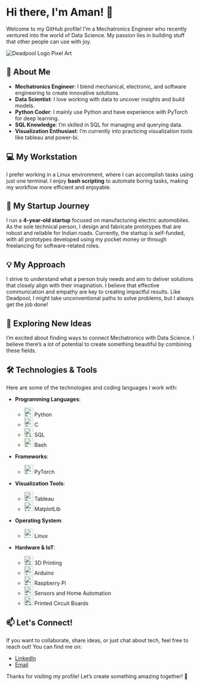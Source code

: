 # Hi there, I'm Aman! 👋

Welcome to my GitHub profile! I'm a Mechatronics Engineer who recently ventured into the world of Data Science. My passion lies in building stuff that other people can use with joy.

![Deadpool Logo Pixel Art](https://avatars.githubusercontent.com/u/31407164?v=4&size=64) <!-- Replace with the actual link to your profile picture -->

## 🚀 About Me

- **Mechatronics Engineer**: I blend mechanical, electronic, and software engineering to create innovative solutions.
- **Data Scientist**: I love working with data to uncover insights and build models.
- **Python Coder**: I mainly use Python and have experience with PyTorch for deep learning.
- **SQL Knowledge**: I’m skilled in SQL for managing and querying data.
- **Visualization Enthusiast**: I’m currently into practicing visualization tools like tableau and power-bi.

## 💻 My Workstation

I prefer working in a Linux environment, where I can accomplish tasks using just one terminal. I enjoy **bash scripting** to automate boring tasks, making my workflow more efficient and enjoyable.

## 🚗 My Startup Journey

I run a **4-year-old startup** focused on manufacturing electric automobiles. As the sole technical person, I design and fabricate prototypes that are robust and reliable for Indian roads. Currently, the startup is self-funded, with all prototypes developed using my pocket money or through freelancing for software-related roles. 

## 💡 My Approach

I strive to understand what a person truly needs and aim to deliver solutions that closely align with their imagination. I believe that effective communication and empathy are key to creating impactful results. Like Deadpool, I might take unconventional paths to solve problems, but I always get the job done!

## 🌱 Exploring New Ideas

I’m excited about finding ways to connect Mechatronics with Data Science. I believe there’s a lot of potential to create something beautiful by combining these fields.

## 🛠️ Technologies & Tools

Here are some of the technologies and coding languages I work with:

- **Programming Languages**:
  - <img src="https://upload.wikimedia.org/wikipedia/commons/c/c3/Python-logo-notext.svg" alt="Python" width="24" height="24"> Python
  - <img src="https://upload.wikimedia.org/wikipedia/commons/1/18/C_Programming_Language.svg" alt="C" width="24" height="24"> C
  - <img src="https://www.svgrepo.com/show/342053/mysql.svg" alt="SQL" width="24" height="24"> SQL
  - <img src="https://www.svgrepo.com/show/353478/bash-icon.svg" alt="Bash" width="24" height="24"> Bash

- **Frameworks**:
  - <img src="https://www.svgrepo.com/show/354240/pytorch.svg" alt="PyTorch" width="24" height="24"> PyTorch

- **Visualization Tools**:
  - <img src="https://www.tableau.com/sites/default/files/pages/tableau_logo.png" alt="Tableau" width="24" height="24"> Tableau
  - <img src="https://matplotlib.org/_static/logo_dark.svg" alt="MatPlotlib" width="24" height="24"> MatplotLib

- **Operating System**:
  - <img src="https://upload.wikimedia.org/wikipedia/commons/3/35/Tux.svg" alt="Linux" width="24" height="24"> Linux
 
- **Hardware & IoT**:
  - <img src="https://www.svgrepo.com/show/207054/3d-printer.svg" alt="3D Printing" width="24" height="24"> 3D Printing 
  - <img src="https://upload.wikimedia.org/wikipedia/commons/8/87/Arduino_Logo.svg" alt="Arduino" width="24" height="24">  Arduino
  - <img src="https://www.svgrepo.com/show/354258/raspberry-pi.svg" alt="Raspberry Pi" width="24" height="24"> Raspberry Pi
  - <img src="https://www.svgrepo.com/show/469825/smart-house.svg" alt="Sensors/Automation" width="24" height="24"> Sensors and Home Automation
  - <img src="https://www.svgrepo.com/show/474770/circuit.svg" alt="PCBs" width="24" height="24"> Printed Circuit Boards

## 📫 Let's Connect!

If you want to collaborate, share ideas, or just chat about tech, feel free to reach out! You can find me on:

- [LinkedIn](https://www.linkedin.com/in/iamagrawalaman) <!-- Replace with your LinkedIn profile link -->
- [Email](brutalbaniya@duck.com)

Thanks for visiting my profile! Let’s create something amazing together! 🚀

